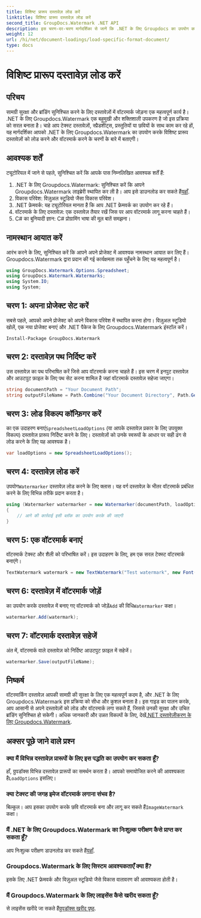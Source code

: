 ```yaml
---
title: विशिष्ट प्रारूप दस्तावेज़ लोड करें
linktitle: विशिष्ट प्रारूप दस्तावेज़ लोड करें
second_title: GroupDocs.Watermark .NET API
description: इस चरण-दर-चरण मार्गदर्शिका से जानें कि .NET के लिए Groupdocs का उपयोग करके दस्तावेज़ों को कैसे लोड और वॉटरमार्क किया जाए। अपनी सामग्री को सहजता से सुरक्षित रखें और ब्रांड करें।
weight: 12
url: /hi/net/document-loadings/load-specific-format-document/
type: docs
---
```

# विशिष्ट प्रारूप दस्तावेज़ लोड करें

## परिचय
सामग्री सुरक्षा और ब्रांडिंग सुनिश्चित करने के लिए दस्तावेज़ों में वॉटरमार्क जोड़ना एक महत्वपूर्ण कार्य है। .NET के लिए Groupdocs.Watermark एक बहुमुखी और शक्तिशाली उपकरण है जो इस प्रक्रिया को सरल बनाता है। चाहे आप टेक्स्ट दस्तावेज़ों, स्प्रैडशीट्स, प्रस्तुतियों या छवियों के साथ काम कर रहे हों, यह मार्गदर्शिका आपको .NET के लिए Groupdocs.Watermark का उपयोग करके विशिष्ट प्रारूप दस्तावेज़ों को लोड करने और वॉटरमार्क करने के चरणों के बारे में बताएगी।
## आवश्यक शर्तें
ट्यूटोरियल में जाने से पहले, सुनिश्चित करें कि आपके पास निम्नलिखित आवश्यक शर्तें हैं:
1.  .NET के लिए Groupdocs.Watermark: सुनिश्चित करें कि आपने Groupdocs.Watermark लाइब्रेरी स्थापित कर ली है। आप इसे डाउनलोड कर सकते हैं[यहाँ](https://releases.groupdocs.com/Watermark/net/).
2. विकास परिवेश: विज़ुअल स्टूडियो जैसा विकास परिवेश।
3. .NET फ्रेमवर्क: यह ट्यूटोरियल मानता है कि आप .NET फ्रेमवर्क का उपयोग कर रहे हैं।
4. वॉटरमार्क के लिए दस्तावेज़: एक दस्तावेज़ तैयार रखें जिस पर आप वॉटरमार्क लागू करना चाहते हैं।
5. C# का बुनियादी ज्ञान: C# प्रोग्रामिंग भाषा की मूल बातें समझना।

## नामस्थान आयात करें
आरंभ करने के लिए, सुनिश्चित करें कि आपने अपने प्रोजेक्ट में आवश्यक नामस्थान आयात कर लिए हैं। Groupdocs.Watermark द्वारा प्रदान की गई कार्यक्षमता तक पहुँचने के लिए यह महत्वपूर्ण है।
```csharp
using GroupDocs.Watermark.Options.Spreadsheet;
using GroupDocs.Watermark.Watermarks;
using System.IO;
using System;
```

## चरण 1: अपना प्रोजेक्ट सेट करें
सबसे पहले, आपको अपने प्रोजेक्ट को अपने विकास परिवेश में स्थापित करना होगा। विज़ुअल स्टूडियो खोलें, एक नया प्रोजेक्ट बनाएं और .NET पैकेज के लिए Groupdocs.Watermark इंस्टॉल करें।
```shell
Install-Package GroupDocs.Watermark
```
## चरण 2: दस्तावेज़ पथ निर्दिष्ट करें
उस दस्तावेज़ का पथ परिभाषित करें जिसे आप वॉटरमार्क करना चाहते हैं। इस चरण में इनपुट दस्तावेज़ और आउटपुट फ़ाइल के लिए पथ सेट करना शामिल है जहां वॉटरमार्क दस्तावेज़ सहेजा जाएगा।
```csharp
string documentPath = "Your Document Path";
string outputFileName = Path.Combine("Your Document Directory", Path.GetFileName(documentPath));
```
## चरण 3: लोड विकल्प कॉन्फ़िगर करें
 का एक उदाहरण बनाएं`SpreadsheetLoadOptions` (या आपके दस्तावेज़ प्रकार के लिए उपयुक्त विकल्प) दस्तावेज़ प्रारूप निर्दिष्ट करने के लिए। दस्तावेज़ों को उनके स्वरूपों के आधार पर सही ढंग से लोड करने के लिए यह आवश्यक है।
```csharp
var loadOptions = new SpreadsheetLoadOptions();
```
## चरण 4: दस्तावेज़ लोड करें
 उपयोग`Watermarker` दस्तावेज़ लोड करने के लिए क्लास। यह वर्ग दस्तावेज़ के भीतर वॉटरमार्क प्रबंधित करने के लिए विभिन्न तरीके प्रदान करता है।
```csharp
using (Watermarker watermarker = new Watermarker(documentPath, loadOptions))
{
    // आगे की कार्रवाई इसी ब्लॉक का उपयोग करके की जाएगी
}
```
## चरण 5: एक वॉटरमार्क बनाएं
वॉटरमार्क टेक्स्ट और शैली को परिभाषित करें। इस उदाहरण के लिए, हम एक सरल टेक्स्ट वॉटरमार्क बनाएंगे।
```csharp
TextWatermark watermark = new TextWatermark("Test watermark", new Font("Arial", 12));
```
## चरण 6: दस्तावेज़ में वॉटरमार्क जोड़ें
का उपयोग करके दस्तावेज़ में बनाए गए वॉटरमार्क को जोड़ें`Add` की विधि`Watermarker` कक्षा।
```csharp
watermarker.Add(watermark);
```
## चरण 7: वॉटरमार्क दस्तावेज़ सहेजें
अंत में, वॉटरमार्क वाले दस्तावेज़ को निर्दिष्ट आउटपुट फ़ाइल में सहेजें।
```csharp
watermarker.Save(outputFileName);
```

## निष्कर्ष
वॉटरमार्किंग दस्तावेज़ आपकी सामग्री की सुरक्षा के लिए एक महत्वपूर्ण कदम है, और .NET के लिए Groupdocs.Watermark इस प्रक्रिया को सीधा और कुशल बनाता है। इस गाइड का पालन करके, आप आसानी से अपने दस्तावेज़ों को लोड और वॉटरमार्क लगा सकते हैं, जिससे उनकी सुरक्षा और उचित ब्रांडिंग सुनिश्चित हो सकेगी। अधिक जानकारी और उन्नत विकल्पों के लिए, देखें[.NET दस्तावेज़ीकरण के लिए Groupdocs.Watermark](https://tutorials.groupdocs.com/Watermark/net/).
## अक्सर पूछे जाने वाले प्रश्न
### क्या मैं विभिन्न दस्तावेज़ प्रारूपों के लिए इस पद्धति का उपयोग कर सकता हूँ?
 हाँ, ग्रुपडॉक्स विभिन्न दस्तावेज़ प्रारूपों का समर्थन करता है। आपको समायोजित करने की आवश्यकता है`LoadOptions` इसलिए।
### क्या टेक्स्ट की जगह इमेज वॉटरमार्क लगाना संभव है?
 बिल्कुल। आप इसका उपयोग करके छवि वॉटरमार्क बना और लागू कर सकते हैं`ImageWatermark` कक्षा।
### मैं .NET के लिए Groupdocs.Watermark का निःशुल्क परीक्षण कैसे प्राप्त कर सकता हूँ?
 आप निःशुल्क परीक्षण डाउनलोड कर सकते हैं[यहाँ](https://releases.groupdocs.com/).
### Groupdocs.Watermark के लिए सिस्टम आवश्यकताएँ क्या हैं?
इसके लिए .NET फ्रेमवर्क और विज़ुअल स्टूडियो जैसे विकास वातावरण की आवश्यकता होती है।
### मैं Groupdocs.Watermark के लिए लाइसेंस कैसे खरीद सकता हूँ?
से लाइसेंस खरीदे जा सकते हैं[ग्रुपडॉक्स खरीद पृष्ठ](https://purchase.groupdocs.com/buy).